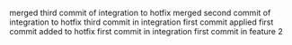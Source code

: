 merged third commit of integration to hotfix
merged second commit of integration to hotfix
third commit in integration
first commit applied
first commit added to hotfix
first commit in integration
first commit in feature 2 
